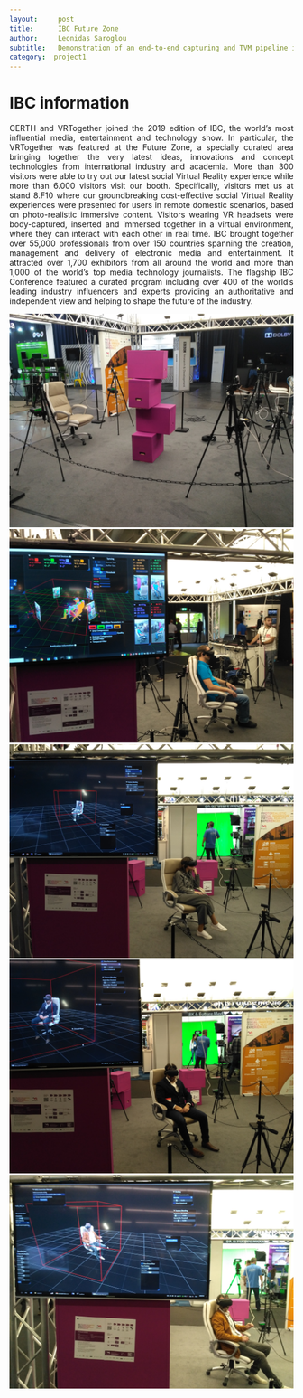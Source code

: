 ```yaml
---
layout:     post
title:      IBC Future Zone
author:     Leonidas Saroglou
subtitle:  	Demonstration of an end-to-end capturing and TVM pipeline in IBC
category:  project1
---
```

<!-- Start Writing Below in Markdown -->

# IBC information
<div style = "text-align: justify;">
CERTH and VRTogether joined the 2019 edition of IBC, the world’s most influential media, entertainment and technology show. 
In particular, the VRTogether was featured at the Future Zone, a specially curated area bringing together the very latest ideas, 
innovations and concept technologies from international industry and academia. More than 300 visitors were able to try out our latest social 
Virtual Reality experience while more than 6.000 visitors visit our booth. Specifically, visitors met us at stand 8.F10 where our groundbreaking cost-effective 
social Virtual Reality experiences were presented for users in remote domestic scenarios, based on photo-realistic immersive content. 
Visitors wearing VR headsets were body-captured, inserted and immersed together in a virtual environment, where they can interact with each other in real time.
IBC brought together over 55,000 professionals from over 150 countries spanning the creation, management and delivery of electronic media and entertainment. 
It attracted over 1,700 exhibitors from all around the world and more than 1,000 of the world’s top media technology journalists. 
The flagship IBC Conference featured a curated program including over 400 of the world’s leading industry influencers and experts providing an 
authoritative and independent view and helping to shape the future of the industry.
</div>


![alt text](https://github.com/VCL3D/vcl3d.github.io/blob/master/img/IBC_pictures/IMG_20190912_222956.jpg?raw=true "Basic Setup")
![alt text](https://github.com/VCL3D/vcl3d.github.io/blob/master/img/IBC_pictures/IMG_20190914_102303.jpg?raw=true "Volumetric Capture")
![alt text](https://github.com/VCL3D/vcl3d.github.io/blob/master/img/IBC_pictures/IMG_20190914_103527.jpg?raw=true "Volumetric Reconstruction 1")
![alt text](https://github.com/VCL3D/vcl3d.github.io/blob/master/img/IBC_pictures/IMG_20190914_112947.jpg?raw=true "Volumetric Reconstruction 2")
![alt text](https://github.com/VCL3D/vcl3d.github.io/blob/master/img/IBC_pictures/IMG_20190914_165812.jpg?raw=true "Voluemtric Reconstruction 3")


